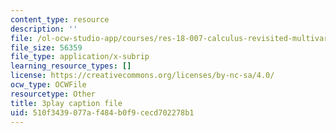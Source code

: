 ```yaml
---
content_type: resource
description: ''
file: /ol-ocw-studio-app/courses/res-18-007-calculus-revisited-multivariable-calculus-fall-2011/510f3439077af484b0f9cecd702278b1_io8kTsSnOdE.srt
file_size: 56359
file_type: application/x-subrip
learning_resource_types: []
license: https://creativecommons.org/licenses/by-nc-sa/4.0/
ocw_type: OCWFile
resourcetype: Other
title: 3play caption file
uid: 510f3439-077a-f484-b0f9-cecd702278b1
---
```

